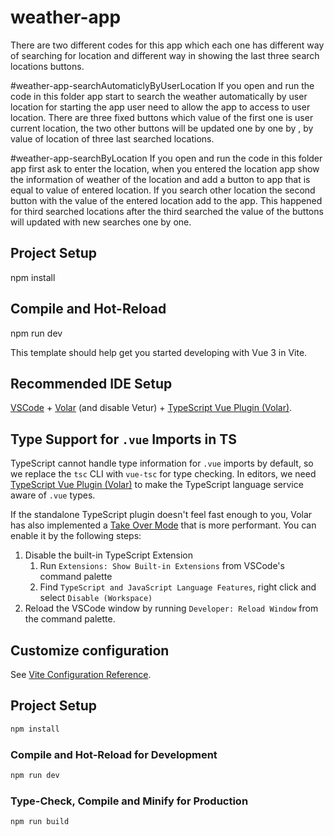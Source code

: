 # weather-app

There are two different codes for this app which each one has different way of searching for location and different way in showing the last three search locations buttons.

#weather-app-searchAutomaticlyByUserLocation
If you open and run the code in this folder app start to search the weather automatically by user location for starting the app user need to allow the app to access to user location.
There are three fixed buttons which value of the first one is user current location, the two other buttons will be updated one by one by , by value of location of three last searched locations.

#weather-app-searchByLocation
If you open and run the code in this folder app first ask to enter the location, when you entered the location app show the information of weather of the location and add a button to app that is equal to value of entered location. If you search other location the second button with the value of the entered location add to the app. This happened for third searched locations after the third searched the value of the buttons will updated with new searches one by one.

## Project Setup
 npm install
## Compile and Hot-Reload 
npm run dev












This template should help get you started developing with Vue 3 in Vite.

## Recommended IDE Setup

[VSCode](https://code.visualstudio.com/) + [Volar](https://marketplace.visualstudio.com/items?itemName=Vue.volar) (and disable Vetur) + [TypeScript Vue Plugin (Volar)](https://marketplace.visualstudio.com/items?itemName=Vue.vscode-typescript-vue-plugin).

## Type Support for `.vue` Imports in TS

TypeScript cannot handle type information for `.vue` imports by default, so we replace the `tsc` CLI with `vue-tsc` for type checking. In editors, we need [TypeScript Vue Plugin (Volar)](https://marketplace.visualstudio.com/items?itemName=Vue.vscode-typescript-vue-plugin) to make the TypeScript language service aware of `.vue` types.

If the standalone TypeScript plugin doesn't feel fast enough to you, Volar has also implemented a [Take Over Mode](https://github.com/johnsoncodehk/volar/discussions/471#discussioncomment-1361669) that is more performant. You can enable it by the following steps:

1. Disable the built-in TypeScript Extension
    1) Run `Extensions: Show Built-in Extensions` from VSCode's command palette
    2) Find `TypeScript and JavaScript Language Features`, right click and select `Disable (Workspace)`
2. Reload the VSCode window by running `Developer: Reload Window` from the command palette.

## Customize configuration

See [Vite Configuration Reference](https://vitejs.dev/config/).

## Project Setup

```sh
npm install
```

### Compile and Hot-Reload for Development

```sh
npm run dev
```

### Type-Check, Compile and Minify for Production

```sh
npm run build
```
